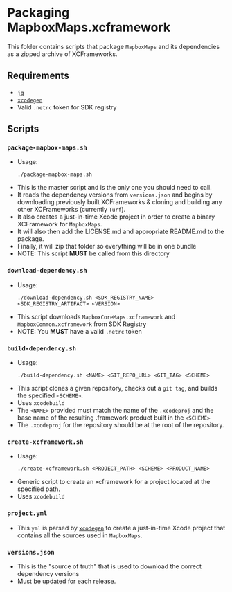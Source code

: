 # Packaging MapboxMaps.xcframework

This folder contains scripts that package `MapboxMaps` and its dependencies as a
zipped archive of XCFrameworks.

## Requirements

- [`jq`](https://stedolan.github.io/jq/)
- [`xcodegen`](https://github.com/yonaskolb/XcodeGen)
- Valid `.netrc` token for SDK registry

## Scripts

### `package-mapbox-maps.sh`

- Usage:
  ```
  ./package-mapbox-maps.sh
  ```
- This is the master script and is the only one you should need to call.
- It reads the dependency versions from `versions.json` and begins by
  downloading previously built XCFrameworks & cloning and building any other
  XCFrameworks (currently `Turf`).
- It also creates a just-in-time Xcode project in order to create a binary
  XCFramework for `MapboxMaps`.
- It will also then add the LICENSE.md and appropriate README.md to the package. 
- Finally, it will zip that folder so everything will be in one bundle
- NOTE: This script **MUST** be called from this directory

### `download-dependency.sh`
- Usage:
  ```
  ./download-dependency.sh <SDK_REGISTRY_NAME> <SDK_REGISTRY_ARTIFACT> <VERSION>
  ```
- This script downloads `MapboxCoreMaps.xcframework` and `MapboxCommon.xcframework`
  from SDK Registry
- NOTE: You **MUST** have a valid `.netrc` token

### `build-dependency.sh`

- Usage:
  ```
  ./build-dependency.sh <NAME> <GIT_REPO_URL> <GIT_TAG> <SCHEME>
  ```
- This script clones a given repository, checks out a `git tag`, and builds the specified `<SCHEME>`.
- Uses `xcodebuild`
- The `<NAME>` provided must match the name of the `.xcodeproj` and the base name of the resulting .framework product built in the `<SCHEME>`
- The `.xcodeproj` for the repository should be at the root of the repository.

### `create-xcframework.sh`

- Usage:
  ```
  ./create-xcframework.sh <PROJECT_PATH> <SCHEME> <PRODUCT_NAME>
  ```
- Generic script to create an xcframework for a project located at the specified path.
- Uses `xcodebuild`

### `project.yml`

- This `yml` is parsed by [`xcodegen`](https://github.com/yonaskolb/XcodeGen) to
  create a just-in-time Xcode project that contains all the sources used in
  `MapboxMaps`.

### `versions.json`

- This is the "source of truth" that is used to download the correct dependency
  versions
- Must be updated for each release.
